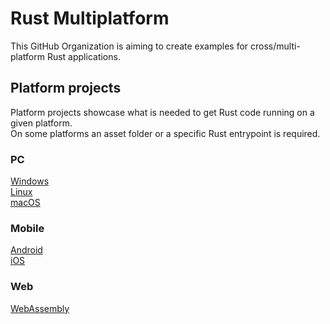 # Rust Multiplatform

This GitHub Organization is aiming to create examples for cross/multi-platform Rust applications.

## Platform projects

Platform projects showcase what is needed to get Rust code running on a given platform.  
On some platforms an asset folder or a specific Rust entrypoint is required.  

### PC

[Windows](https://github.com/rust-multiplatform/Platform-Windows.git)  
[Linux](https://github.com/rust-multiplatform/Platform-Linux.git)  
[macOS](https://github.com/rust-multiplatform/Platform-macOS.git)  

### Mobile

[Android](https://github.com/rust-multiplatform/Platform-Android.git)  
[iOS](https://github.com/rust-multiplatform/Platform-iOS.git)  

### Web

[WebAssembly](https://github.com/rust-multiplatform/Platform-WebAssembly.git)  

